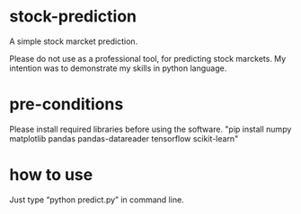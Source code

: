 # stock-prediction
A simple stock marcket prediction.

Please do not use as a professional tool, for predicting stock marckets. My intention was to demonstrate my skills in python language.

# pre-conditions
Please install required libraries before using the software.
"pip install numpy matplotlib pandas pandas-datareader tensorflow scikit-learn"

# how to use
Just type “python predict.py” in command line.

